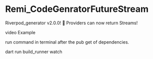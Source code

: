 
# Remi_CodeGenratorFutureStream

Riverpod_generator v2.0.0!
🌊 Providers can now return Streams!

video Example


run command in terminal after the pub get of dependencies.

dart run build_runner watch   
